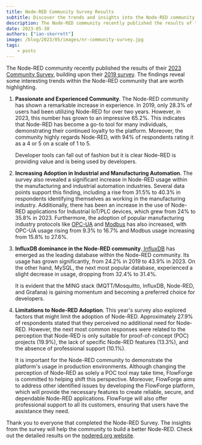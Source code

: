 ```yaml
---
title: Node-RED Community Survey Results
subtitle: Discover the trends and insights into the Node-RED community
description: The Node-RED community recently published the results of their 2023 Community Survey. A number of interesting trends were identified from the survey results.
date: 2023-05-30
authors: ["ian-skerrett"]
image: /blog/2023/05/images/nr-community-survey.jpg
tags:
    - posts
---
```


The Node-RED community recently published the results of their [2023 Community Survey](https://nodered.org/about/community/survey/2023/), building upon their [2019 survey](https://nodered.org/about/community/survey/2019/). The findings reveal some interesting trends within the Node-RED community that are worth highlighting.

<!--more-->

1. **Passionate and Experienced Community**. The Node-RED community has shown a remarkable increase in experience. In 2019, only 28.3% of users had been utilizing Node-RED for over two years. However, in 2023, this number has grown to an impressive 65.2%. This indicates that Node-RED has become a go-to tool for many individuals, demonstrating their continued loyalty to the platform. Moreover, the community highly regards Node-RED, with 94% of respondents rating it as a 4 or 5 on a scale of 1 to 5.

    Developer tools can fall out of fashion but it is clear Node-RED is providing value and is being used by developers.

2. **Increasing Adoption in Industrial and Manufacturing Automation**. The survey also revealed a significant increase in Node-RED usage within the manufacturing and industrial automation industries. Several data points support this finding, including a rise from 31.5% to 40.3% in respondents identifying themselves as working in the manufacturing industry. Additionally, there has been an increase in the use of Node-RED applications for Industrial IoT/PLC devices, which grew from 24% to 35.8% in 2023. Furthermore, the adoption of popular manufacturing industry protocols like [OPC-UA](https://opcfoundation.org/) and [Modbus](https://modbus.org/) has also increased, with OPC-UA usage rising from 9.3% to 16.7% and Modbus usage increasing from 15.8% to 27.6%.
3. **InfluxDB dominance in the Node-RED community**.[ InfluxDB](https://www.influxdata.com/) has emerged as the leading database within the Node-RED community. Its usage has grown significantly, from 24.2% in 2019 to 43.9% in 2023. On the other hand, MySQL, the next most popular database, experienced a slight decrease in usage, dropping from 32.4% to 31.4%. 

    It is evident that the MING stack (MQTT/Mosquitto, InfluxDB, Node-RED, and Grafana) is gaining momentum and becoming a preferred choice for developers.

4. **Limitations to Node-RED Adoption**. This year's survey also explored factors that might limit the adoption of Node-RED. Approximately 27.9% of respondents stated that they perceived no additional need for Node-RED. However, the next most common responses were related to the perception that Node-RED is only suitable for proof-of-concept (POC) projects (19.9%), the lack of specific Node-RED features (13.3%), and the absence of professional support (10.1%).

    It is important for the Node-RED community to demonstrate the platform's usage in production environments. Although changing the perception of Node-RED as solely a POC tool may take time, FlowForge is committed to helping shift this perspective. Moreover, FlowForge aims to address other identified issues by developing the FlowForge platform, which will provide the necessary features to create reliable, secure, and dependable Node-RED applications. FlowForge will also offer professional support to all its customers, ensuring that users have the assistance they need.



Thank you to everyone that completed the Node-RED Survey. The insights from the survey will help the community to build a better Node-RED. Check out the detailed results on the [nodered.org website](https://nodered.org/about/community/survey/2023/).
